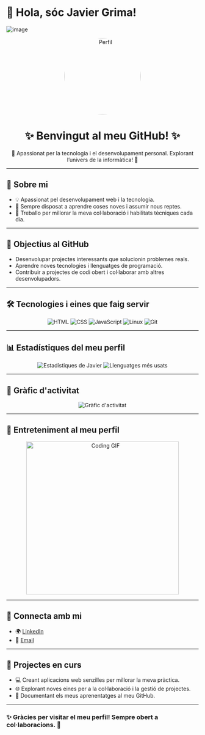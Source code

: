 # 👋 Hola, sóc Javier Grima! 

![image](https://github.com/user-attachments/assets/b7dce057-63a0-4456-b9d4-32d6d84aac95)

<div align="center">
  <img src="https://via.placeholder.com/200" alt="Perfil" width="200" style="border-radius: 50%;">
  <h1>✨ Benvingut al meu GitHub! ✨</h1>
  <p>🌟 Apassionat per la tecnologia i el desenvolupament personal. Explorant l’univers de la informàtica! 🌟</p>
</div>

---

## 🌟 Sobre mi
- 💡 Apassionat pel desenvolupament web i la tecnologia.  
- 🚀 Sempre disposat a aprendre coses noves i assumir nous reptes.  
- 🤝 Treballo per millorar la meva col·laboració i habilitats tècniques cada dia.  

---

## 🎯 Objectius al GitHub
- Desenvolupar projectes interessants que solucionin problemes reals.  
- Aprendre noves tecnologies i llenguatges de programació.  
- Contribuir a projectes de codi obert i col·laborar amb altres desenvolupadors.  

---

## 🛠️ Tecnologies i eines que faig servir
<div align="center">
  <img src="https://img.shields.io/badge/HTML5-E34F26?style=for-the-badge&logo=html5&logoColor=white" alt="HTML" />
  <img src="https://img.shields.io/badge/CSS3-1572B6?style=for-the-badge&logo=css3&logoColor=white" alt="CSS" />
  <img src="https://img.shields.io/badge/JavaScript-F7DF1E?style=for-the-badge&logo=javascript&logoColor=black" alt="JavaScript" />
  <img src="https://img.shields.io/badge/Linux-FCC624?style=for-the-badge&logo=linux&logoColor=black" alt="Linux" />
  <img src="https://img.shields.io/badge/Git-F05032?style=for-the-badge&logo=git&logoColor=white" alt="Git" />
</div>

---

## 📊 Estadístiques del meu perfil
<div align="center">
  <img src="https://github-readme-stats.vercel.app/api?username=javiergrima&show_icons=true&theme=radical" alt="Estadístiques de Javier" />
  <img src="https://github-readme-stats.vercel.app/api/top-langs/?username=javiergrima&layout=compact&theme=radical" alt="Llenguatges més usats" />
</div>

---

## 🌈 Gràfic d'activitat
<div align="center">
  <img src="https://github-readme-activity-graph.vercel.app/graph?username=javiergrima&theme=react-dark" alt="Gràfic d'activitat" />
</div>

---

## 🎉 Entreteniment al meu perfil
<div align="center">
  <img src="https://media.giphy.com/media/L1R1tvI9svkIWwpVYr/giphy.gif" alt="Coding GIF" width="400">
</div>

---

## 🔗 Connecta amb mi
- 🌍 [LinkedIn](#)  
- 📧 [Email](mailto:javiergrimavivas@gmail.com)

---

## 🚀 Projectes en curs
- 💻 Creant aplicacions web senzilles per millorar la meva pràctica.  
- 🌐 Explorant noves eines per a la col·laboració i la gestió de projectes.  
- 📘 Documentant els meus aprenentatges al meu GitHub.

---

### ✨ Gràcies per visitar el meu perfil! Sempre obert a col·laboracions. 🎉

